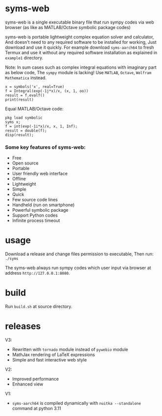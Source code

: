 # syms-web
syms-web is a single executable binary file that run  sympy codes via web browser (as like as MATLAB/Octave symbolic package codes)

syms-web is portable lightweight complex equation solver and calculator, And doesn't need to any required software to be installed for working, Just download and use it quickly. For example download `syms-aarch64` to fresh Termux and use it without any required software installation as explained in `example1` directory.

Note: In sum cases such as complex integral equations with imaginary part as below code, The `sympy` module is lacking! Use `MATLAB`, `Octave`, `Wolfram Mathematica` instead.
```
x = symbols('x', real=True)
f = Integral(exp(-1j*x)/x, (x, 1, oo))
result = f.evalf()
print(result)
```

Equal MATLAB/Octave code:
```
pkg load symbolic
syms x;
f = int(exp(-1i*x)/x, x, 1, Inf);
result = double(f);
disp(result);
```

### Some key features of syms-web:
* Free
* Open source
* Portable
* User friendly web interface 
* Offline
* Lightweight
* Simple
* Quick
* Few source code lines
* Handheld (run on smartphone)
* Powerful symbolic package 
* Support Python codes
* Infinite process timeout 

# usage
Download a release and change files permission to executable, Then run:
`./syms`

The syms-web always run sympy codes which user input via browser at address `http://127.0.0.1:8080`.

# build
Run `build.sh` at source directory.

# releases 
V3:

* Rewritten with `tornado` module instead of `pywebio` module
* MathJax rendering of LaTeX expressions
* Simple and fast interactive web style 

V2:

* Improved performance
* Enhanced view

V1:

* `syms-aarch64` is compiled dynamically with `nuitka --standalone` command at python 3.11
